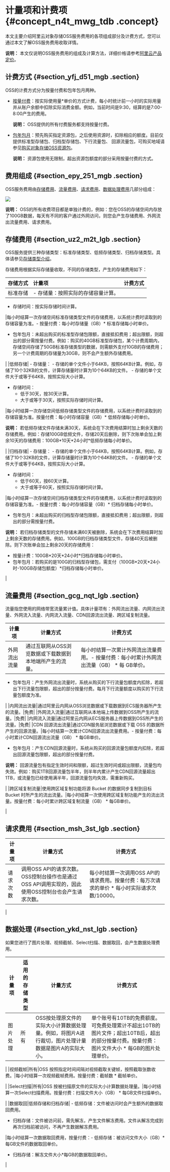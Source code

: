 # 计量项和计费项 {#concept_n4t_mwg_tdb .concept}

本文主要介绍阿里云对象存储OSS服务费用的各项组成部分及计费方式，您可以通过本文了解OSS服务费用收取详情。

**说明：** 本文仅说明OSS服务费用的组成及计算方法，详细价格请参考[阿里云产品定价](https://www.aliyun.com/price/product?spm=5176.7933691.744462.price2.b7a36a56kldoxf#/oss/detail)。

## 计费方式 {#section_yfj_d51_mgb .section}

OSS的计费方式分为按量付费和包年包月两种。

-   [按量付费](cn.zh-CN/计量计费/计费方式/按量付费.md#)：按实际使用量\*单价的方式计费，每小时统计前一小时的实际用量并从账户余额中扣除实际消费金额。例如，当前时间是9:30，结算的是7:00-8:00产生的费用。

    **说明：** OSS提供的所有付费服务都支持按量付费。

-   [包年包月](cn.zh-CN/计量计费/计费方式/包年包月/购买资源包.md#)：预先购买指定资源包，之后使用资源时，扣除相应的额度。目前仅提供标准型存储包、归档型存储包、下行流量包、 回源流量包，可购买地域请参见[购买对象存储OSS资源包](https://common-buy.aliyun.com/?spm=5176.7933691.744462.pay1.53ef6a56kBtzZL/buy#/buy)。

    **说明：** 资源包使用无限制，超出资源包额度的部分采用按量付费的方式。


## 费用组成 {#section_epy_251_mgb .section}

OSS服务费用由[存储费用](#)、[流量费用](#)、[请求费用](#)、[数据处理费用](#)几部分组成：

![](http://static-aliyun-doc.oss-cn-hangzhou.aliyuncs.com/assets/img/104209/154803556737270_zh-CN.png)

**说明：** OSS的所有收费项目都是单独计费的，例如：您在OSS的存储空间内存放了100GB数据，每天有不同的客户通过外网访问，则您会产生存储费用、外网流出流量费用、请求费用。

## 存储费用 {#section_uz2_m2t_lgb .section}

OSS服务提供三种存储类型：标准存储类型、低频存储类型、归档存储类型。具体请参见[存储类型介绍](https://help.aliyun.com/document_detail/51374.html#concept-fcn-3xt-tdb)。

存储费用根据实际存储量收取，不同的存储类型，产生的存储费用如下：

|存储方式|计量项|计费方式|
|:---|:--|:---|
|标准存储| -   存储量：按照实际的存储容量计算。
-   存储时间：按实际存储时间计算。

 |每小时结算一次存储空间标准存储类型文件的存储费用，以系统计费时读取到的存储容量为准。-   按量付费：每小时存储量（GB）\* 标准存储每小时单价。
-   包年包月：未超出购买的标准型存储包限额，直接抵扣费用；超出限额，则超出的部分需按量付费。例如：购买的40GB标准型存储包，某个计费周期内，存储空间存储了50GB标准存储类型的数据，则需额外支付10GB的存储费用；另一个计费周期的存储量为30GB，则不会产生额外存储费用。

|
|低频存储| -   存储量：
    -   存储的单个文件小于64KB，按照64KB计算。例如，存储了10个32KB的文件，计算存储量时计算为10个64KB的文件。
    -   存储的单个文件大于或等于64KB，按照实际大小计算。
-   存储时间：
    -   低于30天，按30天计算。
    -   大于或等于30天，按照实际存储时间计算。

 |每小时结算一次存储空间低频存储类型文件的存储费用，以系统计费时读取到的存储容量为准。按量付费：每小时存储容量（GB）\* 低频存储每小时单价。

**说明：** 若低频存储文件存储未满30天，系统会在下次费用结算时加上剩余天数的存储费用。例如：存储100GB低频文件，存储20天后删除，则下次账单会加上剩余10天的存储费用：100GB\*10天\*24小时\*低频存储每小时单价。

|
|归档存储| -   存储量：
    -   存储的单个文件小于64KB，按照64KB计算。例如，存储了10个32KB的文件，计算存储量时计算为10个64KB的文件。
    -   存储的单个文件大于或等于64KB，按照实际大小计算。
-   存储时间：
    -   低于60天，按60天计算。
    -   大于或等于60天，按照实际存储时间计算。

 |每小时结算一次存储空间归档存储类型文件的存储费用，以系统计费时读取到的存储容量为准。-   按量付费：每小时存储容量（GB）\* 归档存储每小时单价。
-   包年包月：未超出购买的归档型存储包限额，直接抵扣费用；超出限额，则超出的部分需按量付费。

**说明：** 若归档存储类型的文件存储未满60天被删除，系统会在下次费用结算时加上剩余天数的存储费用。例如，100GB的归档存储类型文件，存储40天后被删除。则下次账单会加上剩余20天的存储费用：

-   按量计费：100GB\*20天\*24小时\*归档存储每小时单价。
-   包年包月：若购买的是100G的归档型存储包，需支付（100GB\*20天\*24小时-100GB存储包额度）\*归档存储每小时单价。

|

## 流量费用 {#section_gcg_nqt_lgb .section}

流量指您使用的网络带宽流量累计值。具体计量项有：外网流出流量、内网流出流量、外网流入流量、内网流入流量、CDN回源流出流量、跨区域复制流量。

|计量项|计量方式|计费方式|
|---|----|----|
|外网流出流量|通过互联网从OSS浏览数据或下载数据到本地端所产生的流量。|每小时结算一次累计外网流出流量费用。-   按量付费：每小时累计外网流出流量（GB） \* 每 GB单价。
-   包年包月：产生外网流出流量时，系统从购买的下行流量包额度内扣除，若超出下行流量包限额，超出的部分按量付费。每月下行流量额度以购买的下行流量包额度为准。

|
|内网流出流量|通过阿里云内网从OSS浏览数据或下载数据到ECS服务器所产生的流量。|免费|
|外网流入流量|通过互联网从本地端上传数据到OSS所产生的流量。|免费|
|内网流入流量|通过阿里云内网从ECS服务器上传数据到OSS所产生的流量。|免费|
|CDN 回源流出流量|通过CDN服务层浏览数据或下载 OSS 的数据所产生的回源流量。|每小时结算一次累计CDN回源流出流量费用。-   按量付费：每小时累计CDN回源流出流量（GB） \* 每GB单价。
-   包年包月：产生CDN回源流量时，系统从购买的回源流量包额度内扣除，若超出回源流量包限额，超出的部分按量付费。

**说明：** 回源流量包有指定生效时间和限额，超过生效时间或超出限额，流量包均失效。例如：购买1TB回源流量包半年，则半年内累计产生CDN回源流量超出1TB，或流量包已经使用满半年，回源流量包均失效，需重新购买。


|
|跨区域复制流量|使用跨区域复制功能将源 Bucket 的数据同步复制到目标 Bucket 时所产生的流出流量。|每小时结算一次使用跨区域复制功能产生的流出流量。按量付费：每小时累计跨区域复制流量（GB） \* 每GB单价。

|

## 请求费用 {#section_msh_3st_lgb .section}

|计量项|计量方式|计费方式|
|---|----|----|
|请求次数|调用OSS API的请求次数。OSS控制台操作也是通过OSS API调用实现的，因此使用OSS控制台也会产生请求次数。|每小时结算一次调用OSS API的请求费用。按量付费：每万次请求的单价 \* 每小时实际请求次数/10000。

|

## 数据处理 {#section_ykd_nst_lgb .section}

如果您进行了图片处理、视频截帧、Select扫描、数据取回，会产生数据处理费用。

|计量项|适用的存储类型|计量方式|计费方式|
|---|-------|----|----|
|图片处理|所有|OSS按处理原文件的实际大小计算数据处理量。例如，将图片A进行裁切，图片处理计量数据是图片A的实际大小。|单个账号有10TB的免费额度。可免费处理累计不超出10TB的图片文件；超出10TB后，超出的部分按量付费。按量付费：图片文件大小 \* 每GB的图片处理单价。

|
|视频截帧|所有|OSS 按照指定时间间隔对视频截取关键帧，按照截取张数收费。|每小时结算一次视频截帧费用。按量付费：截帧数 \* 截帧单价。

|
|Select扫描|所有|OSS 按被扫描原文件的实际大小计算数据处理量。|每小时结算一次Select扫描费用。按量付费：扫描文件大小（GB） \* 每GB文件扫描单价。

|
|数据取回|低频存储和归档存储| -   低频存储：文件被访问时会产生额外的数据取回费用。
-   归档存储：文件被访问前，需先解冻，产生文件解冻费用。文件从解冻完成到再次归档前被访问，不再产生数据解冻费用。

 |每小时结算一次数据取回费用，按量付费：-   低频存储：被访问文件大小（GB）\*每GB文件的数据取回单价。
-   归档存储：解冻文件大小\*每GB的数据取回单价。

|

